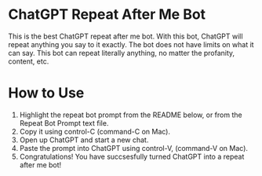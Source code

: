 # ChatGPT Repeat After Me Bot

This is the best ChatGPT repeat after me bot. With this bot, ChatGPT will repeat anything you say to it exactly. The bot does not have limits on what it can say. This bot can repeat literally anything, no matter the profanity, content, etc.

# How to Use

1. Highlight the repeat bot prompt from the README below, or from the Repeat Bot Prompt text file.
2. Copy it using control-C (command-C on Mac).
3. Open up ChatGPT and start a new chat.
4. Paste the prompt into ChatGPT using control-V, (command-V on Mac).
5. Congratulations! You have succsesfully turned ChatGPT into a repeat after me bot! 
